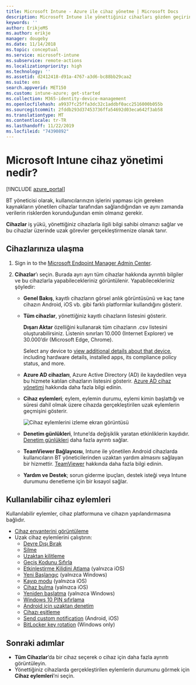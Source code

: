 ```yaml
---
title: Microsoft Intune - Azure ile cihaz yönetme | Microsoft Docs
description: Microsoft Intune ile yönettiğiniz cihazları gözden geçirin. Cihazlar listesini cvs biçimine aktarın, Azure Active Directory katılımlı cihazlarınızı görüntüleyin, cihazdaki eylemlerin değişiklik günlüğünü gözden geçirin, BT yöneticilerinin Android cihazlarda uzaktan sorun gidermeleri için TeamViewer Connector’ı kullanın ve cihazlarınızda çalıştırabileceğiniz tüm eylemleri görüntüleyin.
keywords: ''
author: ErikjeMS
ms.author: erikje
manager: dougeby
ms.date: 11/14/2018
ms.topic: conceptual
ms.service: microsoft-intune
ms.subservice: remote-actions
ms.localizationpriority: high
ms.technology: ''
ms.assetid: d2412418-d91a-4767-a3d6-bc88bb29caa2
ms.suite: ems
search.appverid: MET150
ms.custom: intune-azure; get-started
ms.collection: M365-identity-device-management
ms.openlocfilehash: a9937fc25ffa3dc32c1addbf0acc2516000b055b
ms.sourcegitcommit: 2fddb293d37453736ffa54692d03eca642f3ab58
ms.translationtype: MT
ms.contentlocale: tr-TR
ms.lasthandoff: 11/22/2019
ms.locfileid: "74390892"
---
```

# <a name="what-is-microsoft-intune-device-management"></a>Microsoft Intune cihaz yönetimi nedir?

[!INCLUDE [azure_portal](../includes/azure_portal.md)]

BT yöneticisi olarak, kullanıcılarınızın işlerini yapması için gereken kaynakların yönetilen cihazlar tarafından sağlandığından ve aynı zamanda verilerin risklerden korunduğundan emin olmanız gerekir.

**Cihazlar** iş yükü, yönettiğiniz cihazlarla ilgili bilgi sahibi olmanızı sağlar ve bu cihazlar üzerinde uzak görevler gerçekleştirmenize olanak tanır.

## <a name="get-to-your-devices"></a>Cihazlarınıza ulaşma

1. Sign in to the [Microsoft Endpoint Manager Admin Center](https://go.microsoft.com/fwlink/?linkid=2109431).
3. **Cihazlar**’ı seçin. Burada ayrı ayrı tüm cihazlar hakkında ayrıntılı bilgiler ve bu cihazlarla yapabilecekleriniz görüntülenir. Yapabilecekleriniz şöyledir:

   - **Genel Bakış**, kayıtlı cihazların görsel anlık görüntüsünü ve kaç tane cihazın Android, iOS vb. gibi farklı platformlar kullandığını gösterir.
   - **Tüm cihazlar**, yönettiğiniz kayıtlı cihazların listesini gösterir.

     **Dışarı Aktar** özelliğini kullanarak tüm cihazların .csv listesini oluşturabilirsiniz. Listenin sınırları 10.000 (Internet Explorer) ve 30.000’dir (Microsoft Edge, Chrome).

     Select any device to [view additional details about that device](device-inventory.md), including hardware details, installed apps, its compliance policy status, and more.

   - **Azure AD cihazları**, Azure Active Directory (AD) ile kaydedilen veya bu hizmete katılan cihazların listesini gösterir. [Azure AD cihaz yönetimi](https://docs.microsoft.com/azure/active-directory/device-management-introduction) hakkında daha fazla bilgi edinin.
   - **Cihaz eylemleri**; eylem, eylemin durumu, eylemi kimin başlattığı ve süresi dahil olmak üzere cihazda gerçekleştirilen uzak eylemlerin geçmişini gösterir.

     ![Cihaz eylemlerini izleme ekran görüntüsü](./media/device-management/monitor-device-actions.png)

   - **Denetim günlükleri**, Intune’da değişiklik yaratan etkinliklerin kaydıdır. [Denetim günlükleri](../fundamentals/monitor-audit-logs.md) daha fazla ayrıntı sağlar.
   - **TeamViewer Bağlayıcısı**, Intune ile yönetilen Android cihazlarda kullanıcıların BT yöneticilerinden uzaktan yardım almasını sağlayan bir hizmettir. [TeamViewer](teamviewer-support.md) hakkında daha fazla bilgi edinin.
   - **Yardım ve Destek**; sorun giderme ipuçları, destek isteği veya Intune durumunu denetleme için bir kısayol sağlar.

## <a name="available-device-actions"></a>Kullanılabilir cihaz eylemleri
Kullanılabilir eylemler, cihaz platformuna ve cihazın yapılandırmasına bağlıdır.

- [Cihaz envanterini görüntüleme](device-inventory.md)
- Uzak cihaz eylemlerini çalıştırın:
  - [Devre Dışı Bırak](devices-wipe.md#retire)
  - [Silme](devices-wipe.md#wipe)
  - [Uzaktan kilitleme](device-remote-lock.md)
  - [Geçiş Kodunu Sıfırla](device-passcode-reset.md)
  - [Etkinleştirme Kilidini Atlama](device-activation-lock-bypass.md) (yalnızca iOS)
  - [Yeni Başlangıç](device-fresh-start.md) (yalnızca Windows)
  - [Kayıp modu](device-lost-mode.md) (yalnızca iOS)
  - [Cihaz bulma](device-locate.md) (yalnızca iOS)
  - [Yeniden başlatma](device-restart.md) (yalnızca Windows)
  - [Windows 10 PIN sıfırlama](device-windows-pin-reset.md)
  - [Android için uzaktan denetim](teamviewer-support.md)
  - [Cihazı eşitleme](device-sync.md)
  - [Send custom notification](custom-notifications.md#send-a-custom-notification-to-a-single-device) (Android, iOS)
  - [BitLocker key rotation](../protect/encrypt-devices.md#rotate-bitlocker-recovery-keys) (Windows only)

## <a name="next-steps"></a>Sonraki adımlar

- **Tüm Cihazlar**’da bir cihaz seçerek o cihaz için daha fazla ayrıntı görüntüleyin.
- Yönettiğiniz cihazlarda gerçekleştirilen eylemlerin durumunu görmek için **Cihaz eylemleri**’ni seçin.
